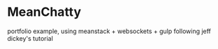 # MeanChatty

portfolio example, using meanstack + websockets + gulp
following jeff dickey's tutorial
